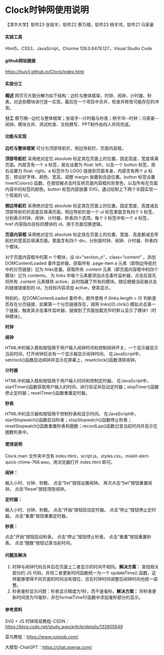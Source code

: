 # Clock时钟网使用说明
【清华大学】软件23 张铭宇，软件22 蔡万栩，软件23 杨宇鸿，软件21 马家豪



#### 实验工具

Html5，CSS3，JavaScript，Chorme 126.0.6478.127，Visual Studio Code

#### github网站链接

https://huiy1.github.io/Clock/index.html

#### 实验分工

**概述**  网页可大致分解为如下结构：边栏与整体框架、时钟、闹钟、计时器、秒表。对这些模块进行逐一实现，最后在一个项目中合并，检查并修改可能存在的冲突。

**分工**  蔡万栩--边栏与整体框架；张铭宇--计时器与秒表；杨宇鸿--时钟；马家豪--闹钟。模块合并、测试检查、文档撰写、PPT制作由四人共同完成。



#### 功能与实现

**边栏与整体框架**  可分为顶部导航栏、侧边导航栏、页面内容框。

**顶部导航栏**  采用绝对定位 absolute 标定其在页面上的位置，固定高度、宽度填满页面。内部含有一个 a 标签，居左设置为 float: left，以及一个 button 标签，居右设置为 float: right。a 标签作为 LOGO 链接到页面本身，内部含有两个 p 标签，预设好字体、颜色、宽高，调整 margin 放置到合适位置。button 标签设置 invertColors() 函数，在按钮被点击时反转页面内容框的背景色，以及所有在页面内容中的标签的颜色。button 标签内部放置 SVG，通过绘制上下两个半圆实现一个简易的 UI。

**侧边导航栏**  采用绝对定位 absolute 标定其在页面上的位置，固定宽度、高度减去顶部导航栏的高度后填满页面。侧边导航栏是一个 ul 标签里面含有四个 li 标签，分别表示时钟、闹钟、计时器、秒表四个选项。每个 li 标签中有一个 a 标签，href 内容指向目标的模块的 id，用于页面切换逻辑。

**页面内容框**  采用绝对定位 absolute 标定其在页面上的位置，宽度、高度都减去导航栏的宽高后填满页面。里面含有四个 div，分别是时钟、闹钟、计时器、秒表四个模块。

对于页面内容框中的第 n 个模块，设 id="section_n"，class="content" 。添加 DOMContentLoaded 事件监听器，获取所有 .page-item a 元素（即侧边导航栏中的分页链接）记为 links变量。获取所有 .content 元素（即页面内容框中的四个模块）记为 contents。
为 links 中每个元素都添加点击事件监听器，点击后首先将所有 .content 元素移除 active，此时隐藏了所有的模块。随后根据当前被点击的链接链接到的 id，为目标内容添加 active，使其显示。

特别的，在DOMContentLoaded 事件中，额外使用 if (links.length > 0) 判断是否存在分页链接，如果第一个分页链接存在，调用 links[0].click() 模拟点击第一个链接，触发其点击事件监听器，就做到了页面加载完毕时默认显示了模块1（时钟模块）。



**时钟**  



**闹钟**  

HTML中的输入框和按钮用于用户输入闹钟时间和控制闹钟开关，一个显示器显示当前时间，打开闹钟后会有一个显示器显示闹钟时间。
在JavaScript中，setclock()函数启动闹钟并显示在屏幕上，resetclock()函数清除闹钟。

**计时器**  

HTML中的输入框和按钮用于用户输入时间和控制定时器。
在JavaScript中，startTimer()函数获取用户输入的时间，进行验证并启动定时器；stopTimer()函数停止定时器；resetTimer()函数重置定时器。

**秒表**  

HTML中的显示器和按钮用于控制秒表和显示时间。
在JavaScript中，startStopwatch()函数启动秒表；stopStopwatch()函数停止秒表；resetStopwatch()函数重置秒表和圈数；recordLap()函数记录当前时间并显示在圈数列表中。


#### 使用说明

Clock.main 文件夹中含有 index.html，script.js，styles.css，mixkit-alert-quick-chime-766.wav。用浏览器打开 index.html 即可。

**闹钟：**  

输入小时、分钟、秒数。
点击“Set”按钮设置闹钟。
再次点击“Set”按钮重置闹钟。
点击“Reset”按钮清除闹钟。

**定时器：**

输入小时、分钟、秒数。
点击“开始”按钮启动定时器。
点击“停止”按钮停止定时器。
点击“重置”按钮重置定时器。

**秒表：**

点击“开始”按钮启动秒表。
点击“停止”按钮停止秒表。
点击“重置”按钮重置秒表。
点击“圈数”按钮记录当前时间。

#### 问题及解决

1. 时钟与闹钟代码合并后在页面上二者显示的时间不相同。**解决方案：** 查找相关部分的 JS 代码，并将二者更新时间函数统一为一个 updateTime() 函数，这样能够使得不同页面的时间没有错位，且在时钟时间调整后闹钟时间也统一调整。
2. 秒表毫秒显示问题：秒表显示精度为1秒，而不是毫秒。**解决方案：** 将秒表更新时间改为10毫秒，并在formatTime1()函数中添加毫秒部分的显示。



#### 参考资料

SVG + JS 时钟简易教程-CSDN：https://blog.csdn.net/study_way/article/details/133905649

菜鸟教程：https://www.runoob.com/

大模型-ChatGPT：https://chat.openai.com/
